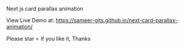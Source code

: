 Next js card parallax animation

View Live Demo at: https://sameer-gits.github.io/next-card-parallax-animation/

Please star ⭐ if you like it, Thanks
